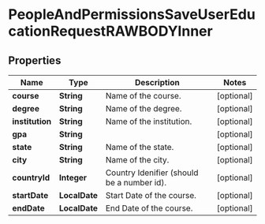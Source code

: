 

# PeopleAndPermissionsSaveUserEducationRequestRAWBODYInner


## Properties

| Name | Type | Description | Notes |
|------------ | ------------- | ------------- | -------------|
|**course** | **String** | Name of the course. |  [optional] |
|**degree** | **String** | Name of the degree. |  [optional] |
|**institution** | **String** | Name of the institution. |  [optional] |
|**gpa** | **String** |  |  [optional] |
|**state** | **String** | Name of the state. |  [optional] |
|**city** | **String** | Name of the city. |  [optional] |
|**countryId** | **Integer** | Country Idenifier (should be a number id). |  [optional] |
|**startDate** | **LocalDate** | Start Date of the course. |  [optional] |
|**endDate** | **LocalDate** | End Date of the course. |  [optional] |



